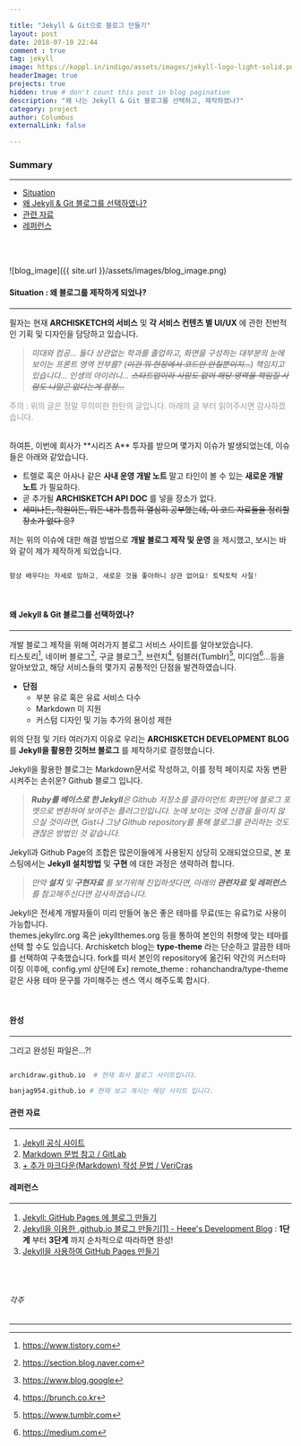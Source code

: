 ```yaml
---

title: "Jekyll & Git으로 블로그 만들기"
layout: post
date: 2018-07-10 22:44
comment : true
tag: jekyll
image: https://koppl.in/indigo/assets/images/jekyll-logo-light-solid.png
headerImage: true
projects: true
hidden: true # don't count this post in blog pagination
description: "왜 나는 Jekyll & Git 블로그를 선택하고, 제작하였나?"
category: project
author: Columbus
externalLink: false

---
```


### Summary
---

* [Situation](#Why)
* [왜 Jekyll & Git 블로그를 선택하였나?](#Install)
* [관련 자료](#List_01)
* [레퍼런스](#List_02)

<br />
<br />


![blog_image]({{ site.url }}/assets/images/blog_image.png)

<div id="Why">

<h4> Situation : 왜 블로그를 제작하게 되었나? </h4>
</div>

---

필자는 현재 **ARCHISKETCH의 서비스** 및 **각 서비스 컨텐츠 별 UI/UX** 에 관한 전반적인 기획 및 디자인을 담당하고 있습니다.

>_미대와 컴공... 둘다 상관없는 학과를 졸업하고, 화면을 구성하는 대부분의 눈에 보이는 프론트 영역 전부를? (~~이건 뭐 현장에서 코드만 안칠뿐이지...~~) 책임지고 있습니다... 인생의 아이러니... ~~스타트업이라 사람도 없어 해당 영역을 책임질 사람도 나말곤 없다는게 함정...~~_

<div style="color:#999; font-size: 14px;">

주의 : 위의 글은 정말 무의미한 한탄의 글입니다. 아래의 글 부터 읽어주시면 감사하겠습니다.
</div>
<br />
하여튼, 이번에 회사가 **시리즈 A** 투자를 받으며 몇가지 이슈가 발생되었는데, 이슈들은 아래와 같았습니다.

- 트렐로 혹은 아사나 같은 **사내 운영 개발 노트** 말고 타인이 볼 수 있는 **새로운 개발 노트** 가 필요하다.
- 곧 추가될 **ARCHISKETCH API DOC** 를 넣을 장소가 없다.
- ~~세미나든, 학원이든, 뭐든 내가 틈틈히 열심히 공부했는데, 이 코드 자료들을 정리할 장소가 없다 응?~~

저는 위의 이슈에 대한 해결 방법으로 **개발 블로그 제작 및 운영** 을 제시했고, 보시는 바와 같이 제가 제작하게 되었습니다.

```javascript

항상 배우다는 자세로 임하고, 새로운 것을 좋아하니 상관 없어요! 토탁토탁 사절!

```

<br />

<div id="Install">

<h4> 왜 Jekyll & Git 블로그를 선택하였나? </h4>
</div>

---

개발 블로그 제작을 위해 여러가지 블로그 서비스 사이트를 알아보았습니다.<br /> 티스토리[^1], 네이버 블로그[^2], 구글 블로그[^3], 브런치[^4], 텀블러(Tumblr)[^5], 미디엄[^6]...등을 알아보았고, 해당 서비스들의 몇가지 공통적인 단점을 발견하였습니다.

[^1]:https://www.tistory.com
[^2]:https://section.blog.naver.com
[^3]:https://www.blog.google
[^4]:https://brunch.co.kr
[^5]:https://www.tumblr.com
[^6]:https://medium.com
- **단점**
  - 부분 유로 혹은 유료 서비스 다수
  - Markdown 미 지원
  - 커스텀 디자인 및 기능 추가의 용이성 제한

위의 단점 및 기타 여러가지 이유로 우리는 **ARCHISKETCH DEVELOPMENT BLOG** 를 **Jekyll을 활용한 깃허브 블로그** 를 제작하기로 결정했습니다.

Jekyll을 활용한 블로그는 Markdown문서로 작성하고, 이를 정적 페이지로 자동 변환시켜주는 손쉬운? Github 블로그 입니다.

>_**Ruby를 베이스로 한 Jekyll**은 Github 저장소를 클라이언트 화면단에 블로그 포멧으로 변환하여 보여주는 플러그인입니다. 눈에 보이는 것에 신경을 들이지 않으실 것이라면, Gist나 그냥 Github repository를 통해 블로그를 관리하는 것도 괜찮은 방법인 것 같습니다._
>

Jekyll과 Github Page의 조합은 많은이들에게 사용된지 상당히 오래되었으므로, 본 포스팅에서는 **Jekyll 설치방법** 및 **구현** 에 대한 과정은 생략하려 합니다.

>_만약 **설치** 및 **구현자료** 를 보기위해 진입하셧다면, 아래의 **관련자료 및 레퍼런스**를 참고해주신다면 감사하겠습니다._

Jekyll은 전세계 개발자들이 미리 만들어 놓은 좋은 테마를 무료(또는 유료?)로 사용이 가능합니다.<br />themes.jekyllrc.org 혹은 jekyllthemes.org 등을 통하여 본인의 취향에 맞는 테마를 선택 할 수도 있습니다. Archisketch blog는 **type-theme** 라는 단순하고 깔끔한 테마를 선택하여 구축했습니다. fork를 떠서 본인의 repository에 옮긴뒤 약간의 커스터마이징 이후에, config.yml 상단에 Ex] remote_theme : rohanchandra/type-theme 같은 사용 테마 문구를 가미해주는 센스 역시 해주도록 합시다.

<br />


#### 완성
---
그리고 완성된 파일은...?!

```python

archidraw.github.io  # 현재 회사 블로그 사이트입니다.

banjag954.github.io # 현재 보고 계시는 해당 사이트 입니다.

```

  <div id="List_01">

<h4> 관련 자료 </h4>

  </div>

---

1. [Jekyll 공식 사이트](https://jekyllrb.com/)
2. [Markdown 문법 참고 / GitLab](https://docs.gitlab.com/ee/user/markdown.html)
3. [+ 추가 마크다운(Markdown) 작성 문법 / VeriCras](http://blog.vericras.com/markdown-writing-rules.html)

<div id="List_02">

<h4> 레퍼런스 </h4>
</div>

---

1. [Jekyll: GitHub Pages 에 블로그 만들기](https://xho95.github.io/blog/github/pages/jekyll/minima/theme/2017/03/04/Jekyll-Blog-with-Minima.html)
2. [Jekyll을 이용한 .github.io 블로그 만들기[1] - Heee's Development Blog](https://gmlwjd9405.github.io/2017/10/06/Jekyll-github.io-blog-1.html) : **1단계** 부터 **3단계** 까지 순차적으로 따라하면 완성!
3. [Jekyll을 사용하여 GitHub Pages 만들기](http://blog.saltfactory.net/upgrade-github-pages-dependency-versions/)

<br />
<br />


###### 각주
---

